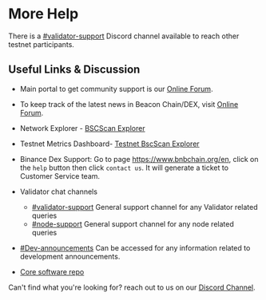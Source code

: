 # More Help

There is a [\#validator-support](http://discord.com/invite/bnbchain) Discord channel available to reach other testnet participants.

## Useful Links & Discussion

- Main portal to get community support is our [Online Forum](https://www.buildnbuild.dev).

- To keep track of the latest news in Beacon Chain/DEX, visit [Online Forum](https://www.buildnbuild.dev/).

- Network Explorer - [BSCScan Explorer](https://bscscan.com/)

- Testnet Metrics Dashboard- [Testnet BscScan Explorer](https://testnet.bscscan.com/) 

- Binance Dex Support: Go to page <https://www.bnbchain.org/en>, click on the ``help`` button then click ``contact us``. It will generate a ticket to Customer Service team.

- Validator chat channels
  
  - [\#validator-support](http://discord.com/invite/bnbchain)  General support channel for any Validator related queries
  - [\#node-support](http://discord.com/invite/bnbchain) General support channel for any node related queries     

<!-- [\#testnet-announcements] [**_Link confirmation requied_**] The single source of truth for critical information relating Testnet -->
  
- [\#Dev-announcements](https://discord.com/channels/789402563035660308/912296661081006100) Can be accessed for any information related to development announcements.

- [Core software repo](https://github.com/bnb-chain/bnb-chain.github.io)

Can't find what you're looking for? reach out to us on our [Discord Channel](http://discord.com/invite/bnbchain).
